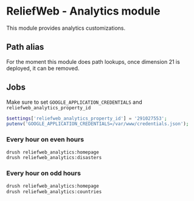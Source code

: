 # ReliefWeb - Analytics module

This module provides analytics customizations.

## Path alias

For the moment this module does path lookups, once dimension 21 is deployed, it can be removed.

## Jobs

Make sure to set `GOOGLE_APPLICATION_CREDENTIALS` and `reliefweb_analytics_property_id`

```php
$settings['reliefweb_analytics_property_id'] = '291027553';
putenv('GOOGLE_APPLICATION_CREDENTIALS=/var/www/credentials.json');
```

### Every hour on even hours

```bash
drush reliefweb_analytics:homepage
drush reliefweb_analytics:disasters
```

### Every hour on odd hours

```bash
drush reliefweb_analytics:homepage
drush reliefweb_analytics:countries
```

